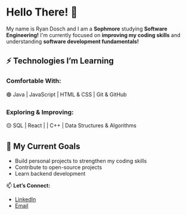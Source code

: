 # Hello There! 👋

 My name is Ryan Dosch and I am a **Sophmore** studying **Software Engineering!** 
 I'm currently focused on **improving my coding skills** and understanding **software development fundamentals!**

## ⚡ Technologies I’m Learning  

### **Comfortable With:**  
🟢 Java | JavaScript | HTML & CSS | Git & GitHub  

### **Exploring & Improving:**  
🟡 SQL | React | | C++ | Data Structures & Algorithms  

## 🎯 My Current Goals  
- Build personal projects to strengthen my coding skills  
- Contribute to open-source projects  
- Learn backend development  

📫 **Let’s Connect:**  
- [LinkedIn](https://www.linkedin.com/in/ryandosch)  
- [Email](ryandosch81@gmail.com)  


 
 

 
